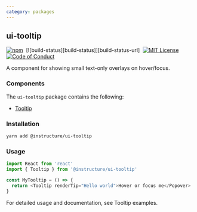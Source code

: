 ```yaml
---
category: packages
---
```


## ui-tooltip

[![npm][npm]][npm-url]&nbsp;
[![build-status][build-status]][build-status-url]&nbsp;
[![MIT License][license-badge]][license]&nbsp;
[![Code of Conduct][coc-badge]][coc]

A component for showing small text-only overlays on hover/focus.

### Components

The `ui-tooltip` package contains the following:

- [Tooltip](#Tooltip)

### Installation

```sh
yarn add @instructure/ui-tooltip
```

### Usage

```js
import React from 'react'
import { Tooltip } from '@instructure/ui-tooltip'

const MyTooltip = () => {
  return <Tooltip renderTip="Hello world">Hover or focus me</Popover>
}
```

For detailed usage and documentation, see Tooltip examples.

[npm]: https://img.shields.io/npm/v/@instructure/ui-tooltip.svg
[npm-url]: https://npmjs.com/package/@instructure/ui-tooltip
[license-badge]: https://img.shields.io/npm/l/instructure-ui.svg?style=flat-square
[license]: https://github.com/instructure/instructure-ui/blob/master/LICENSE
[coc-badge]: https://img.shields.io/badge/code%20of-conduct-ff69b4.svg?style=flat-square
[coc]: https://github.com/instructure/instructure-ui/blob/master/CODE_OF_CONDUCT.md
